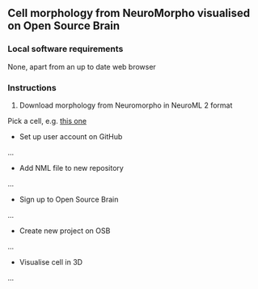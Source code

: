 ## Cell morphology from NeuroMorpho visualised on Open Source Brain

### Local software requirements

None, apart from an up to date web browser 

### Instructions

1. Download morphology from Neuromorpho in NeuroML 2 format
 
Pick a cell, e.g. [this one](http://neuromorpho.org/neuron_info.jsp?neuron_name=A1-May29-IR2-3-G)

 - Set up user account on GitHub
 
 ... 

- Add NML file to new repository

... 

- Sign up to Open Source Brain

... 

- Create new project on OSB

...

- Visualise cell in 3D

... 
